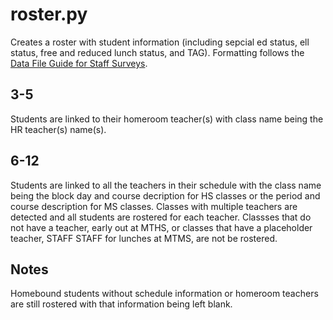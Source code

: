 # roster.py

Creates a roster with student information (including sepcial ed status, ell
status, free and reduced lunch status, and TAG). Formatting follows the
[Data File Guide for Staff Surveys](https://panorama-www.s3.amazonaws.com/library/Data%20File%20Guide%20for%20Staff%20Surveys%20or%20Staff%20SEL%20Measures.pdf).

## 3-5

Students are linked to their homeroom teacher(s) with class name being the HR
teacher(s) name(s).

## 6-12

Students are linked to all the teachers in their schedule with the class name
being the block day and course decription for HS classes or the period and
course description for MS classes. Classes with multiple teachers are detected
and all students are rostered for each teacher. Classses that do not have a
teacher, early out at MTHS, or classes that have a placeholder teacher, STAFF
STAFF for lunches at MTMS, are not be rostered.

## Notes

Homebound students without schedule information or homeroom teachers are still
rostered with that information being left blank.
